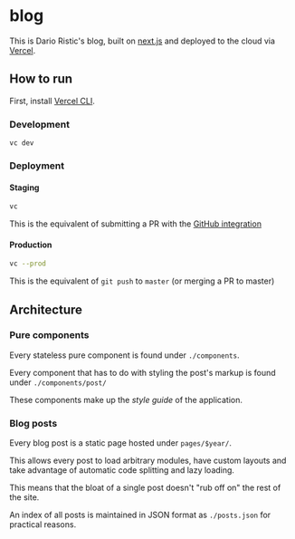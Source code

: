 # blog

This is Dario Ristic's blog, built on
[next.js](https://nextjs.org/) and
deployed to the cloud via [Vercel](https://vercel.com).

## How to run

First, install [Vercel CLI](https://vercel.com/download).

### Development

```
vc dev
```

### Deployment

#### Staging

```bash
vc
```

This is the equivalent of submitting a PR with the [GitHub integration](https://vercel.com/github)

#### Production

```bash
vc --prod
```

This is the equivalent of `git push` to `master` (or merging a PR to master)

## Architecture

### Pure components

Every stateless pure component is found under `./components`.

Every component that has to do with styling the post's markup
is found under `./components/post/`

These components make up the _style guide_ of the application.

### Blog posts

Every blog post is a static page hosted under `pages/$year/`.

This allows every post to load arbitrary modules, have custom layouts
and take advantage of automatic code splitting and lazy loading.

This means that the bloat of a single post doesn't "rub off on" the
rest of the site.

An index of all posts is maintained in JSON format as `./posts.json`
for practical reasons.
